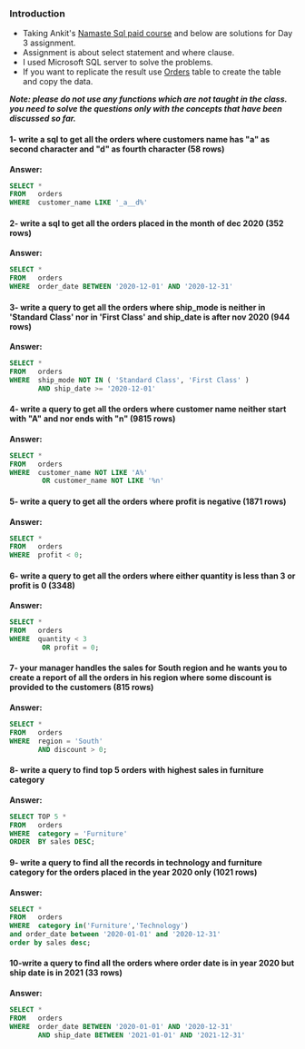 ### Introduction ###

 - Taking Ankit's [Namaste Sql paid course](https://www.namastesql.com/s/courses/6301f405e4b0238f71788354/take) and below are solutions for Day 3 assignment.
 - Assignment is about select statement and where clause.
 - I used Microsoft SQL server to solve the problems.
 - If you want to replicate the result use [Orders](https://raw.githubusercontent.com/mayankdubey1996/namaste_sql_assignment/main/day_3/orders_table_create_inserts.sql) table to create the table and copy the data.  

***Note: please do not use any functions which are not taught in the class. you need to solve the questions only with the concepts that have been discussed so far.***

#### 1- write a sql to get all the orders where customers name has "a" as second character and "d" as fourth character (58 rows)

**Answer:**

````sql
SELECT *
FROM   orders
WHERE  customer_name LIKE '_a__d%' 
````


#### 2- write a sql to get all the orders placed in the month of dec 2020 (352 rows) 

**Answer:**

````sql
SELECT *
FROM   orders
WHERE  order_date BETWEEN '2020-12-01' AND '2020-12-31' 
````


#### 3- write a query to get all the orders where ship_mode is neither in 'Standard Class' nor in 'First Class' and ship_date is after nov 2020 (944 rows)

**Answer:**

````sql
SELECT *
FROM   orders
WHERE  ship_mode NOT IN ( 'Standard Class', 'First Class' )
       AND ship_date >= '2020-12-01' 
````


#### 4- write a query to get all the orders where customer name neither start with "A" and nor ends with "n" (9815 rows)

**Answer:**

````sql
SELECT *
FROM   orders
WHERE  customer_name NOT LIKE 'A%'
        OR customer_name NOT LIKE '%n' 
````

#### 5- write a query to get all the orders where profit is negative (1871 rows)

**Answer:**

````sql
SELECT *
FROM   orders
WHERE  profit < 0; 
````

#### 6- write a query to get all the orders where either quantity is less than 3 or profit is 0 (3348)

**Answer:**

````sql
SELECT *
FROM   orders
WHERE  quantity < 3
        OR profit = 0; 
````

#### 7- your manager handles the sales for South region and he wants you to create a report of all the orders in his region where some discount is provided to the customers (815 rows)

**Answer:**

````sql
SELECT *
FROM   orders
WHERE  region = 'South'
       AND discount > 0; 
````

#### 8- write a query to find top 5 orders with highest sales in furniture category 

**Answer:**

````sql
SELECT TOP 5 *
FROM   orders
WHERE  category = 'Furniture'
ORDER  BY sales DESC; 
````

#### 9- write a query to find all the records in technology and furniture category for the orders placed in the year 2020 only (1021 rows)

**Answer:**

````sql
SELECT *
FROM   orders
WHERE  category in('Furniture','Technology') 
and order_date between '2020-01-01' and '2020-12-31' 
order by sales desc;
````


#### 10-write a query to find all the orders where order date is in year 2020 but ship date is in 2021 (33 rows)

**Answer:**

````sql
SELECT *
FROM   orders
WHERE  order_date BETWEEN '2020-01-01' AND '2020-12-31'
       AND ship_date BETWEEN '2021-01-01' AND '2021-12-31' 
````
